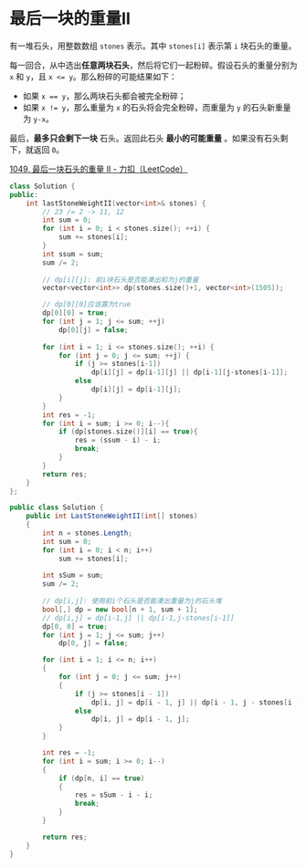 # 最后一块的重量II

有一堆石头，用整数数组 `stones` 表示。其中 `stones[i]` 表示第 `i` 块石头的重量。

每一回合，从中选出**任意两块石头**，然后将它们一起粉碎。假设石头的重量分别为 `x` 和 `y`，且 `x <= y`。那么粉碎的可能结果如下：

- 如果 `x == y`，那么两块石头都会被完全粉碎；
- 如果 `x != y`，那么重量为 `x` 的石头将会完全粉碎，而重量为 `y` 的石头新重量为 `y-x`。

最后，**最多只会剩下一块** 石头。返回此石头 **最小的可能重量** 。如果没有石头剩下，就返回 `0`。

[1049. 最后一块石头的重量 II - 力扣（LeetCode）](https://leetcode.cn/problems/last-stone-weight-ii/description/)

```c++
class Solution {
public:
    int lastStoneWeightII(vector<int>& stones) {
        // 23 /= 2 -> 11, 12
        int sum = 0;
        for (int i = 0; i < stones.size(); ++i) {
            sum += stones[i];
        }
        int ssum = sum;
        sum /= 2;
        
        // dp[i][j]: 前i块石头是否能凑出和为j的重量
        vector<vector<int>> dp(stones.size()+1, vector<int>(1505));

        // dp[0][0]应该置为true
        dp[0][0] = true;
        for (int j = 1; j <= sum; ++j)
            dp[0][j] = false;
        
        for (int i = 1; i <= stones.size(); ++i) {
            for (int j = 0; j <= sum; ++j) {
                if (j >= stones[i-1])
                    dp[i][j] = dp[i-1][j] || dp[i-1][j-stones[i-1]];
                else
                    dp[i][j] = dp[i-1][j];
            }
        }
        int res = -1;
        for (int i = sum; i >= 0; i--){
            if (dp[stones.size()][i] == true){
                res = (ssum - i) - i;
                break;
            }
        }
        return res;
    }
};
```

```c#
public class Solution {
    public int LastStoneWeightII(int[] stones)
    {
        int n = stones.Length;
        int sum = 0;
        for (int i = 0; i < n; i++)
            sum += stones[i];
        
        int sSum = sum;
        sum /= 2;
        
      	// dp[i,j]: 使用前i个石头是否能凑出重量为j的石头堆
        bool[,] dp = new bool[n + 1, sum + 1];
        // dp[i,j] = dp[i-1,j] || dp[i-1,j-stones[i-1]]
        dp[0, 0] = true;
        for (int j = 1; j <= sum; j++)
            dp[0, j] = false;

        for (int i = 1; i <= n; i++)
        {
            for (int j = 0; j <= sum; j++)
            {
                if (j >= stones[i - 1])
                    dp[i, j] = dp[i - 1, j] || dp[i - 1, j - stones[i - 1]];
                else
                    dp[i, j] = dp[i - 1, j];
            }
        }

        int res = -1;
        for (int i = sum; i >= 0; i--)
        {
            if (dp[n, i] == true)
            {
                res = sSum - i - i;
                break;
            }
        }

        return res;
    }
}
```

